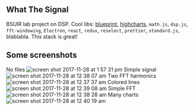 ## What The Signal

BSUIR lab project on DSP. Cool libs: [blueprint](https://blueprintjs.com),
[highcharts](https://highcharts.com/), `math.js`, `dsp.js`, `fft-windowing`,
`Electron`, `react`, `redux`, `reselect`, `prettier`, `standard.js`, blablabla.
This stack is great!

## Some screenshots

No files
![screen shot 2017-11-28 at 1 57 31 pm](https://user-images.githubusercontent.com/1160550/33340818-2e0775a4-d48e-11e7-9171-6c9a24ee9a96.png)
Simple signal
![screen shot 2017-11-28 at 12 38 07 am](https://user-images.githubusercontent.com/1160550/33340807-2c3666c2-d48e-11e7-827e-cec4962f7fbd.png)
Two FFT harmonics
![screen shot 2017-11-28 at 12 37 37 am](https://user-images.githubusercontent.com/1160550/33340808-2c8ed06e-d48e-11e7-854f-086f69549a07.png)
Colored lines
![screen shot 2017-11-28 at 12 39 08 am](https://user-images.githubusercontent.com/1160550/33340810-2d0c65a6-d48e-11e7-9f37-2dbd09fbf306.png)
Simple FFT
![screen shot 2017-11-28 at 12 38 28 am](https://user-images.githubusercontent.com/1160550/33340815-2d8b448e-d48e-11e7-91df-f53c06dfa1a6.png)
Many charts
![screen shot 2017-11-28 at 12 40 19 am](https://user-images.githubusercontent.com/1160550/33340820-2e565f5c-d48e-11e7-9473-f3e4bd4cc13d.png)
